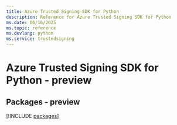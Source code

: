 ```yaml
---
title: Azure Trusted Signing SDK for Python
description: Reference for Azure Trusted Signing SDK for Python
ms.date: 06/16/2025
ms.topic: reference
ms.devlang: python
ms.service: trustedsigning
---
```

# Azure Trusted Signing SDK for Python - preview
## Packages - preview
[!INCLUDE [packages](trusted-signing-index.md)]
